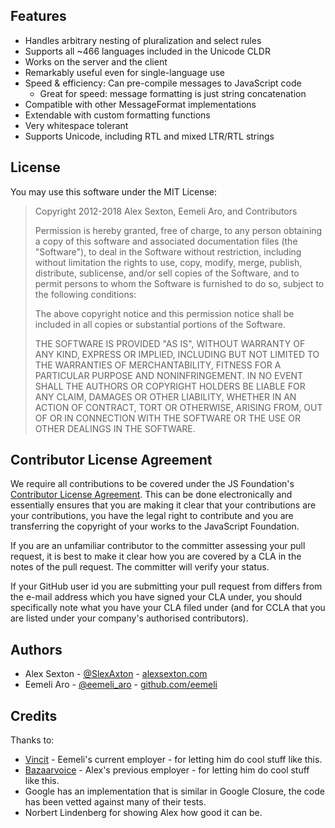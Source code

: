 ## Features

* Handles arbitrary nesting of pluralization and select rules
* Supports all ~466 languages included in the Unicode CLDR
* Works on the server and the client
* Remarkably useful even for single-language use
* Speed & efficiency: Can pre-compile messages to JavaScript code
  * Great for speed: message formatting is just string concatenation
* Compatible with other MessageFormat implementations
* Extendable with custom formatting functions
* Very whitespace tolerant
* Supports Unicode, including RTL and mixed LTR/RTL strings


## License

You may use this software under the MIT License:

> Copyright 2012-2018 Alex Sexton, Eemeli Aro, and Contributors
>
> Permission is hereby granted, free of charge, to any person obtaining
> a copy of this software and associated documentation files (the
> "Software"), to deal in the Software without restriction, including
> without limitation the rights to use, copy, modify, merge, publish,
> distribute, sublicense, and/or sell copies of the Software, and to
> permit persons to whom the Software is furnished to do so, subject to
> the following conditions:
>
> The above copyright notice and this permission notice shall be
> included in all copies or substantial portions of the Software.
>
> THE SOFTWARE IS PROVIDED "AS IS", WITHOUT WARRANTY OF ANY KIND,
> EXPRESS OR IMPLIED, INCLUDING BUT NOT LIMITED TO THE WARRANTIES OF
> MERCHANTABILITY, FITNESS FOR A PARTICULAR PURPOSE AND
> NONINFRINGEMENT. IN NO EVENT SHALL THE AUTHORS OR COPYRIGHT HOLDERS BE
> LIABLE FOR ANY CLAIM, DAMAGES OR OTHER LIABILITY, WHETHER IN AN ACTION
> OF CONTRACT, TORT OR OTHERWISE, ARISING FROM, OUT OF OR IN CONNECTION
> WITH THE SOFTWARE OR THE USE OR OTHER DEALINGS IN THE SOFTWARE.


## Contributor License Agreement

We require all contributions to be covered under the JS Foundation's [Contributor License Agreement](https://js.foundation/CLA/). This can be done electronically and essentially ensures that you are making it clear that your contributions are your contributions, you have the legal right to contribute and you are transferring the copyright of your works to the JavaScript Foundation.

If you are an unfamiliar contributor to the committer assessing your pull request, it is best to make it clear how you are covered by a CLA in the notes of the pull request. The committer will verify your status.

If your GitHub user id you are submitting your pull request from differs from the e-mail address which you have signed your CLA under, you should specifically note what you have your CLA filed under (and for CCLA that you are listed under your company's authorised contributors).


## Authors

* Alex Sexton - [@SlexAxton](http://twitter.com/SlexAxton) - [alexsexton.com](http://alexsexton.com/)
* Eemeli Aro - [@eemeli_aro](http://twitter.com/eemeli_aro) - [github.com/eemeli](https://github.com/eemeli)


## Credits

Thanks to:

* [Vincit](https://vincit.fi/en/) - Eemeli's current employer - for letting him do cool stuff like this.
* [Bazaarvoice](https://github.com/Bazaarvoice) - Alex's previous employer - for letting him do cool stuff like this.
* Google has an implementation that is similar in Google Closure, the code has been vetted against many of their tests.
* Norbert Lindenberg for showing Alex how good it can be.
